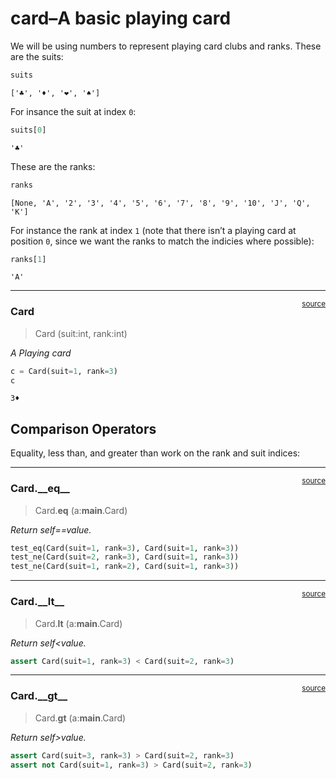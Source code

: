 # card–A basic playing card


<!-- WARNING: THIS FILE WAS AUTOGENERATED! DO NOT EDIT! -->

We will be using numbers to represent playing card clubs and ranks.
These are the suits:

``` python
suits
```

    ['♣️', '♦️', '❤️', '♠️']

For insance the suit at index `0`:

``` python
suits[0]
```

    '♣️'

These are the ranks:

``` python
ranks
```

    [None, 'A', '2', '3', '4', '5', '6', '7', '8', '9', '10', 'J', 'Q', 'K']

For instance the rank at index `1` (note that there isn’t a playing card
at position `0`, since we want the ranks to match the indicies where
possible):

``` python
ranks[1]
```

    'A'

------------------------------------------------------------------------

<a
href="https://github.com/ballou88/nbdev_card/blob/main/nbdev_card/card.py#L16"
target="_blank" style="float:right; font-size:smaller">source</a>

### Card

>  Card (suit:int, rank:int)

*A Playing card*

``` python
c = Card(suit=1, rank=3)
c
```

    3♦️

## Comparison Operators

Equality, less than, and greater than work on the rank and suit indices:

------------------------------------------------------------------------

<a
href="https://github.com/ballou88/nbdev_card/blob/main/nbdev_card/card.py#L26"
target="_blank" style="float:right; font-size:smaller">source</a>

### Card.\_\_eq\_\_

>  Card.__eq__ (a:__main__.Card)

*Return self==value.*

``` python
test_eq(Card(suit=1, rank=3), Card(suit=1, rank=3))
test_ne(Card(suit=2, rank=3), Card(suit=1, rank=3))
test_ne(Card(suit=1, rank=2), Card(suit=1, rank=3))
```

------------------------------------------------------------------------

<a
href="https://github.com/ballou88/nbdev_card/blob/main/nbdev_card/card.py#L30"
target="_blank" style="float:right; font-size:smaller">source</a>

### Card.\_\_lt\_\_

>  Card.__lt__ (a:__main__.Card)

*Return self\<value.*

``` python
assert Card(suit=1, rank=3) < Card(suit=2, rank=3)
```

------------------------------------------------------------------------

<a
href="https://github.com/ballou88/nbdev_card/blob/main/nbdev_card/card.py#L34"
target="_blank" style="float:right; font-size:smaller">source</a>

### Card.\_\_gt\_\_

>  Card.__gt__ (a:__main__.Card)

*Return self\>value.*

``` python
assert Card(suit=3, rank=3) > Card(suit=2, rank=3)
assert not Card(suit=1, rank=3) > Card(suit=2, rank=3)
```
